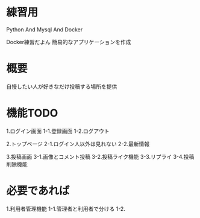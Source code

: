 # 練習用
Python And Mysql And Docker

Docker練習だよん
簡易的なアプリケーションを作成

# 概要
自慢したい人が好きなだけ投稿する場所を提供

# 機能TODO
1.ログイン画面
  1-1.登録画面
  1-2.ログアウト

2.トップページ
  2-1.ログイン人以外は見れない
  2-2.最新情報

3.投稿画面
  3-1.画像とコメント投稿
  3-2.投稿ライク機能
  3-3.リプライ
  3-4.投稿削除機能

# 必要であれば
1.利用者管理機能
  1-1.管理者と利用者で分ける
  1-2.
